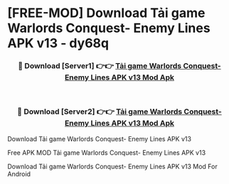 # [FREE-MOD] Download Tải game Warlords Conquest- Enemy Lines APK v13 - dy68q


<div align="center">
<h3>🔴 Download [Server1] 👉👉 <a href="https://apk-comot.site?title=Tải_game_Warlords_Conquest-_Enemy_Lines_APK_v13">Tải game Warlords Conquest- Enemy Lines APK v13 Mod Apk</a></h3><br>

<h3>🔴 Download [Server2] 👉👉 <a href="https://apk-comot.site?title=Tải_game_Warlords_Conquest-_Enemy_Lines_APK_v13">Tải game Warlords Conquest- Enemy Lines APK v13 Mod Apk</a></h3>
</div>



Download Tải game Warlords Conquest- Enemy Lines APK v13 

Free APK MOD Tải game Warlords Conquest- Enemy Lines APK v13 

Download Tải game Warlords Conquest- Enemy Lines APK v13 Mod For Android
